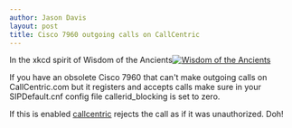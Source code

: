```yaml
---
author: Jason Davis
layout: post
title: Cisco 7960 outgoing calls on CallCentric
---
```


<p>In the xkcd spirit of Wisdom of the Ancients<a href="https://xkcd.com/979/"><img src="https://imgs.xkcd.com/comics/wisdom_of_the_ancients.png" alt="Wisdom of the Ancients"></a></p>

<p>If you have an obsolete Cisco 7960 that can't make outgoing calls on CallCentric.com
but it registers and accepts calls make sure in your SIPDefault.cnf config file callerid_blocking is set to zero. </p>
<p>If this is enabled <a href="http://www.callcentric.com/">callcentric</a> rejects the call as if it was unauthorized.  Doh!</p>
